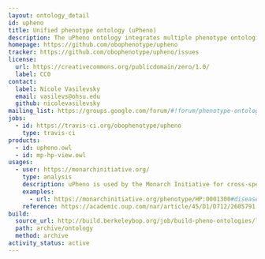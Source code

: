 ```yaml
---
layout: ontology_detail
id: upheno
title: Unified phenotype ontology (uPheno)
description: The uPheno ontology integrates multiple phenotype ontologies into a unified cross-species phenotype ontology. 
homepage: https://github.com/obophenotype/upheno
tracker: https://github.com/obophenotype/upheno/issues
license:
  url: https://creativecommons.org/publicdomain/zero/1.0/
  label: CC0
contact:
  label: Nicole Vasilevsky
  email: vasilevs@ohsu.edu
  github: nicolevasilevsky
mailing_list: https://groups.google.com/forum/#!forum/phenotype-ontologies-editors
jobs:
  - id: https://travis-ci.org/obophenotype/upheno
    type: travis-ci
products:
  - id: upheno.owl
  - id: mp-hp-view.owl
usages:
  - user: https://monarchinitiative.org/
    type: analysis
    description: uPheno is used by the Monarch Initiative for cross-species inference.
    examples:
      - url: https://monarchinitiative.org/phenotype/HP:0001300#diseases
    reference: https://academic.oup.com/nar/article/45/D1/D712/2605791
build:
  source_url: http://build.berkeleybop.org/job/build-pheno-ontologies/lastSuccessfulBuild/artifact/*zip*/archive.zip
  path: archive/ontology
  method: archive
activity_status: active
---
```

